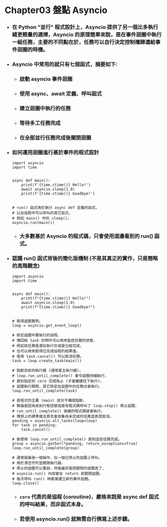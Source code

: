 Chapter03 盤點 Asyncio
=====
* ### 在 Python "並行" 程式設計上，Asyncio 提供了另一個比多執行緒更輕量的選擇，Asyncio 的原理簡單來說，是在事件迴圈中執行一組任務，主要的不同點在於，任務可以自行決定控制權歸還給事件迴圈的時機。
* ### Asyncio 中常用的就只有七個函式，摘要如下:
    * ### 啟動 asyncio 事件迴圈
    * ### 使用 async、await 定義、呼叫函式
    * ### 建立迴圈中執行的任務
    * ### 等待多工任務完成
    * ### 在全部並行任務完成後關閉迴圈
* ### 如何運用迴圈進行基於事件的程式設計
    ```
    import asyncio
    import time


    async def main():
        print(f'{time.ctime()} Hello!')
        await asyncio.sleep(1.0)
        print(f'{time.ctime()} Goodbye!')


    # run() 函式用於執行 async def 定義的函式，
    # 以及協程中可以呼叫的其它函式，
    # 例如 main() 中的 sleep()。
    asyncio.run(main())
    ```
    * ### 大多數基於 Asyncio 的程式碼，只會使用這邊看到的 run() 函式。
* ### 認識 run() 函式背後的簡化版機制 (不是其真正的實作，只是簡略的高階觀念)
    ```
    import asyncio
    import time


    async def main():
        print(f"{time.ctime()} Hello!")
        await asyncio.sleep(1.0)
        print(f"{time.ctime()} Goodbye!")


    # 取得迴圈實例。
    loop = asyncio.get_event_loop()

    # 排定迴圈中要執行的協程，
    # 傳回給 task 的物件可以用來監控任務的狀態，
    # 例如該任務是還在執行亦或是已經完成，
    # 也可以用來取得已完成協程的結果值，
    # 使用 task.cancel() 可以取消任務。
    task = loop.create_task(main())

    # 阻斷目前的執行緒 (通常是主執行緒)，
    # loop.run_until_complete() 會令迴圈持續執行，
    # 直到指定的 coro 完成為止 (才會繼續往下執行)，
    # 迴圈執行期間，其它排定在迴圈中的任務也會執行。
    loop.run_until_complete(task)

    # 若程式的主要 (main) 部分不構成阻斷，
    # 無論是因為收到行程信號或是有程式碼呼叫了 loop.stop() 停止迴圈，
    # run_until_complete() 後續的程式碼就會執行，
    # 慣例上的標準做法首先會收集尚未完成的任務並將其取消。
    pending = asyncio.all_tasks(loop=loop)
    for task in pending:
        task.cancel()

    # 後使用 loop.run_until_complete() 直到這些任務完成。
    group = asyncio.gather(*pending, return_exceptions=True)
    loop.run_until_complete(group)

    # 通常是最後一個操作，在一個已停止的迴圈上呼叫，
    # 用於清空佇列並關閉執行器，
    # 停止的迴圈可以重啟，然後最好是把關閉的迴圈丟了，
    # asyncio.run() 內部會在 return 前關閉迴圈，
    # 每次呼叫 run() 時都會建立新的事件迴圈。
    loop.close()
    ```
    * ### ```coro``` 代表的是協程 (coroutine)，嚴格來說是 async def 函式的呼叫結果，而非函式本身。
    * ### 若使用 asyncio.run() 就無需自行撰寫上述步驟。
<br />
